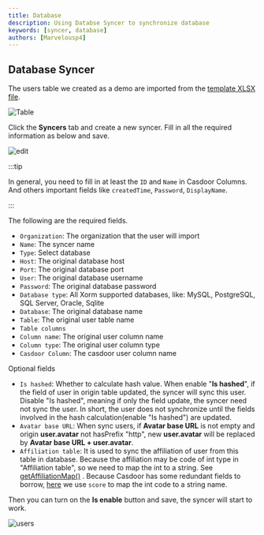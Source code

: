 ```yaml
---
title: Database
description: Using Databse Syncer to synchronize database
keywords: [syncer, database]
authors: [Marvelousp4]
---
```


## Database Syncer

The users table we created as a demo are imported from the [template XLSX file](https://github.com/casdoor/casdoor/blob/master/xlsx/user_test.xlsx).

![Table](/img/syncer/Database/syncer_database_table.png)

Click the **Syncers** tab and create a new syncer. Fill in all the required information as below and save.

![edit](/img/syncer/Database/syncer_database_edit.png)

:::tip

In general, you need to fill in at least the `ID` and `Name` in Casdoor Columns. And others important fields like `createdTime`, `Password`, `DisplayName`.

:::

The following are the required fields.

- `Organization`: The organization that the user will import
- `Name`: The syncer name
- `Type`: Select database
- `Host`: The original database host
- `Port`: The original database port
- `User`: The original database username
- `Password`: The original database password
- `Database type`: All Xorm supported databases, like: MySQL, PostgreSQL, SQL Server, Oracle, Sqlite
- `Database`: The original database name
- `Table`: The original user table name
- `Table columns`
- `Column name`: The original user column name
- `Column type`: The original user column type
- `Casdoor Column`: The casdoor user column name

Optional fields

- `Is hashed`: Whether to calculate hash value. When enable "**Is hashed**", if the field of user in origin table updated, the syncer will sync this user. Disable "Is hashed", meaning if only the field update, the syncer need not sync the user. In short, the user does not synchronize until the fields involved in the hash calculation(enable "Is hashed") are updated.
- `Avatar base URL`: When sync users, if **Avatar base URL** is not empty and origin **user.avatar** not hasPrefix "http", new **user.avatar** will be replaced by **Avatar base URL + user.avatar**.
- `Affiliation table`: It is used to sync the affiliation of user from this table in database. Because the affiliation may be code of int type in "Affiliation table", so we need to map the int to a string. See [getAffiliationMap()](https://github.com/casdoor/casdoor/blob/9f3ee275a8b747f914f0e74e897a79abeff96ccb/object/syncer_affiliation.go#L32) . Because Casdoor has some redundant fields to borrow, [here](https://github.com/casdoor/casdoor/blob/9f3ee275a8b747f914f0e74e897a79abeff96ccb/object/syncer_util.go#L65) we use `score` to map the int code to a string name.

Then you can turn on the **Is enable** button and save, the syncer will start to work.

![users](/img/syncer/Database/syncer_database_users.png)
